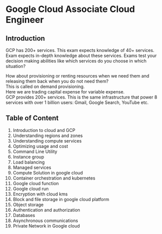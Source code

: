 # Google Cloud Associate Cloud Engineer

## Introduction
GCP has 200+ services. This exam expects knowledge of 40+ services.
Exam expects in-depth knowledge about these services.
Exams test your decision making abilities like which services do you choose in which situation?

How about provisioning or renting resources when we need them and releasing them back when you do not need them?<br>
This is called on demand provisioning. <br> 
Here we are trading capital expense for variable expense. <br>
GCP provides 200+ services. This is the same infrastructure that power 8 services with over 1 billion users: Gmail, Google Search, YouTube etc.

## Table of Content
  1. Introduction to cloud and GCP
  2. Understanding regions and zones
  3. Understanding compute services 
  4. Optimizing usage and cost
  5. Command Line Utility 
  6. Instance group
  7. Load balancing
  8. Managed services 
  9. Compute Solution in google cloud 
  10. Container orchestration and kubernetes
  11. Google cloud function
  12. Google cloud run
  13. Encryption with cloud kms
  14. Block and file storage in google cloud platform
  15. Object storage
  16. Authentication and authorization
  17. Databases
  18. Asynchronous communications
  19. Private Network in Google cloud

